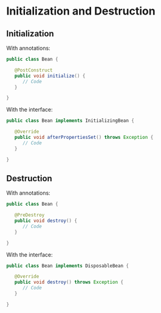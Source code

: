 # Initialization and Destruction

## Initialization

With annotations:

```java
public class Bean {

   @PostConstruct
   public void initialize() {
      // Code
   }

}
```

With the interface:

```java
public class Bean implements InitializingBean {

   @Override
   public void afterPropertiesSet() throws Exception {
      // Code
   }

}
```

## Destruction

With annotations:

```java
public class Bean {

   @PreDestroy
   public void destroy() {
      // Code
   }

}
```

With the interface:

```java
public class Bean implements DisposableBean {

   @Override
   public void destroy() throws Exception {
      // Code
   }

}
```



